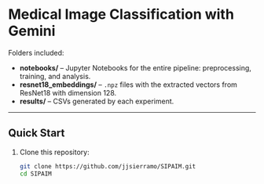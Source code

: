 # Medical Image Classification with Gemini

Folders included:
- **notebooks/** – Jupyter Notebooks for the entire pipeline: preprocessing, training, and analysis.
- **resnet18_embeddings/** – `.npz` files with the extracted vectors from ResNet18 with dimension 128. 
- **results/** – CSVs generated by each experiment. 

---

## Quick Start

1. Clone this repository:
   ```bash
   git clone https://github.com/jjsierramo/SIPAIM.git
   cd SIPAIM
